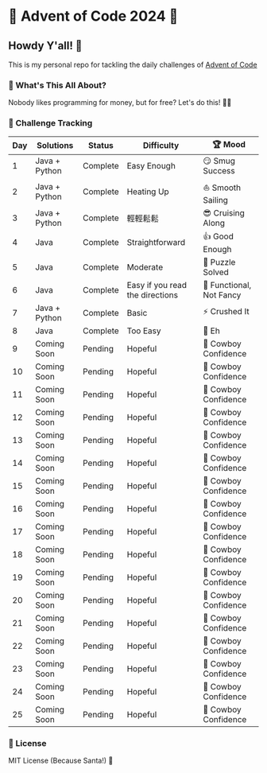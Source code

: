 # 🎄 Advent of Code 2024 🧊

## Howdy Y'all! 🎁

This is my personal repo for tackling the daily challenges of [Advent of Code](https://adventofcode.com/2024)

### 🌟 What's This All About?

Nobody likes programming for money, but for free? Let's do this! 💸🚀

### 🧩 Challenge Tracking
| Day | Solutions     | Status        | Difficulty  | 🏆 Mood              
|-----|---------------|---------------|-------------|-----------------------
| 1   | Java + Python | Complete      | Easy Enough | 😏 Smug Success      
| 2   | Java + Python | Complete      | Heating Up  | ⛵ Smooth Sailing
| 3   | Java + Python | Complete      | 輕輕鬆鬆     | 😎 Cruising Along 
| 4   | Java          | Complete      | Straightforward  | 👍 Good Enough
| 5   | Java          | Complete      | Moderate    | 🤷 Puzzle Solved
| 6   | Java          | Complete      | Easy if you read the directions     | 🔧 Functional, Not Fancy
| 7   | Java + Python | Complete      | Basic     | ⚡ Crushed It 
| 8   | Java          | Complete      | Too Easy  | 🔧 Eh
| 9   | Coming Soon   | Pending       | Hopeful     | 🤠 Cowboy Confidence 
| 10  | Coming Soon   | Pending       | Hopeful     | 🤠 Cowboy Confidence 
| 11  | Coming Soon   | Pending       | Hopeful     | 🤠 Cowboy Confidence 
| 12  | Coming Soon   | Pending       | Hopeful     | 🤠 Cowboy Confidence 
| 13  | Coming Soon   | Pending       | Hopeful     | 🤠 Cowboy Confidence 
| 14  | Coming Soon   | Pending       | Hopeful     | 🤠 Cowboy Confidence 
| 15  | Coming Soon   | Pending       | Hopeful     | 🤠 Cowboy Confidence 
| 16  | Coming Soon   | Pending       | Hopeful     | 🤠 Cowboy Confidence 
| 17  | Coming Soon   | Pending       | Hopeful     | 🤠 Cowboy Confidence 
| 18  | Coming Soon   | Pending       | Hopeful     | 🤠 Cowboy Confidence 
| 19  | Coming Soon   | Pending       | Hopeful     | 🤠 Cowboy Confidence 
| 20  | Coming Soon   | Pending       | Hopeful     | 🤠 Cowboy Confidence 
| 21  | Coming Soon   | Pending       | Hopeful     | 🤠 Cowboy Confidence 
| 22  | Coming Soon   | Pending       | Hopeful     | 🤠 Cowboy Confidence 
| 23  | Coming Soon   | Pending       | Hopeful     | 🤠 Cowboy Confidence 
| 24  | Coming Soon   | Pending       | Hopeful     | 🤠 Cowboy Confidence 
| 25  | Coming Soon   | Pending       | Hopeful     | 🤠 Cowboy Confidence 

### 📜 License

MIT License (Because Santa!) 🎅
